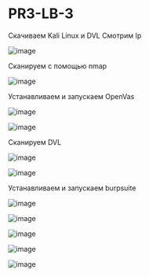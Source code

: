# PR3-LB-3

Скачиваем Kali Linux и DVL
Смотрим Ip

![image](https://github.com/Flameitser/PR3-LB-3/assets/65831927/866dcc17-0813-471b-b968-f18b260cf468)


Сканируем с помощью nmap

![image](https://github.com/Flameitser/PR3-LB-3/assets/65831927/b2b79851-205c-438b-afdd-cba86ef48d34)


Устанавливаем и запускаем OpenVas

![image](https://github.com/Flameitser/PR3-LB-3/assets/65831927/eb9458b4-6361-4e67-8e29-1a2afbba9b7b)

![image](https://github.com/Flameitser/PR3-LB-3/assets/65831927/e3a0a9bd-7789-4e22-aaea-5922fe11f14d)

Сканируем DVL

![image](https://github.com/Flameitser/PR3-LB-3/assets/65831927/f8c5021d-8b89-41fc-b1f2-dd05c27410ea)

![image](https://github.com/Flameitser/PR3-LB-3/assets/65831927/c79365ee-aee3-4120-9fbd-8cc9ce0b9f68)


Устанавливаем и запускаем burpsuite

![image](https://github.com/Flameitser/PR3-LB-3/assets/65831927/aa1c8f74-0a91-42c9-8f5f-668baaca99f8)

![image](https://github.com/Flameitser/PR3-LB-3/assets/65831927/6497f57d-d88f-479d-a85b-60e6700d33de)


![image](https://github.com/Flameitser/PR3-LB-3/assets/65831927/ebdaf666-6be5-446b-9773-2645142ecd9d)

![image](https://github.com/Flameitser/PR3-LB-3/assets/65831927/9a04f74f-1bfc-457a-911b-cbea89332f08)

![image](https://github.com/Flameitser/PR3-LB-3/assets/65831927/0fdf31a3-07f0-4f73-8819-d0e94fb58eca)

